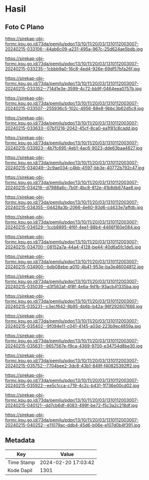 # Hasil

## Foto C Plano

https://sirekap-obj-formc.kpu.go.id/73da/pemilu/pdpr/13/10/11/20/03/1310112003007-20240215-033106--44ab6c09-a231-495a-967c-25d624ae5bdb.jpg

https://sirekap-obj-formc.kpu.go.id/73da/pemilu/pdpr/13/10/11/20/03/1310112003007-20240215-033235--1cbbb9a0-16c8-4ed4-926e-69df57bfa26f.jpg

https://sirekap-obj-formc.kpu.go.id/73da/pemilu/pdpr/13/10/11/20/03/1310112003007-20240215-033352--714d1e3e-3599-4c72-bb9f-0464eea0757b.jpg

https://sirekap-obj-formc.kpu.go.id/73da/pemilu/pdpr/13/10/11/20/03/1310112003007-20240215-033507--255936c5-102c-4956-88e8-9bbc3b62d5c9.jpg

https://sirekap-obj-formc.kpu.go.id/73da/pemilu/pdpr/13/10/11/20/03/1310112003007-20240215-033633--07b11216-2042-45cf-8ca0-ea1f81c8cadd.jpg

https://sirekap-obj-formc.kpu.go.id/73da/pemilu/pdpr/13/10/11/20/03/1310112003007-20240215-033923--4b7fc695-4eb1-4ac6-9023-dde63baa4827.jpg

https://sirekap-obj-formc.kpu.go.id/73da/pemilu/pdpr/13/10/11/20/03/1310112003007-20240215-034049--2c9ae034-c4bb-4597-bb3e-40772b792c47.jpg

https://sirekap-obj-formc.kpu.go.id/73da/pemilu/pdpr/13/10/11/20/03/1310112003007-20240215-034216--d7988a6c-7b0f-4bc8-812e-41b8db674ae8.jpg

https://sirekap-obj-formc.kpu.go.id/73da/pemilu/pdpr/13/10/11/20/03/1310112003007-20240215-034355--04428a3b-2066-4e60-93d6-cd433e7affdb.jpg

https://sirekap-obj-formc.kpu.go.id/73da/pemilu/pdpr/13/10/11/20/03/1310112003007-20240215-034529--1ccb8895-4f6f-4ee1-88b4-4466f160e084.jpg

https://sirekap-obj-formc.kpu.go.id/73da/pemilu/pdpr/13/10/11/20/03/1310112003007-20240215-034700--08152a7a-44a4-4128-be44-40d6a5fc1de5.jpg

https://sirekap-obj-formc.kpu.go.id/73da/pemilu/pdpr/13/10/11/20/03/1310112003007-20240215-034900--bdb08ebe-a010-4b41-953e-ba3e46004812.jpg

https://sirekap-obj-formc.kpu.go.id/73da/pemilu/pdpr/13/10/11/20/03/1310112003007-20240215-035039--d3f562af-4f8f-4e6a-9d1b-93acb41335ba.jpg

https://sirekap-obj-formc.kpu.go.id/73da/pemilu/pdpr/13/10/11/20/03/1310112003007-20240215-035231--c3ecf642-8b95-4b6b-b42a-96f292607666.jpg

https://sirekap-obj-formc.kpu.go.id/73da/pemilu/pdpr/13/10/11/20/03/1310112003007-20240215-035402--9f094e11-c041-4145-a03d-223b9ec4859a.jpg

https://sirekap-obj-formc.kpu.go.id/73da/pemilu/pdpr/13/10/11/20/03/1310112003007-20240215-035631--9657567e-f9ca-4369-9700-e34754d8be30.jpg

https://sirekap-obj-formc.kpu.go.id/73da/pemilu/pdpr/13/10/11/20/03/1310112003007-20240215-035752--7704bee2-3dc8-43b1-849f-f40825392ff2.jpg

https://sirekap-obj-formc.kpu.go.id/73da/pemilu/pdpr/13/10/11/20/03/1310112003007-20240215-035922--ee5c1cca-c719-4c2c-b431-1f736e00cd02.jpg

https://sirekap-obj-formc.kpu.go.id/73da/pemilu/pdpr/13/10/11/20/03/1310112003007-20240215-040121--dd7cb6df-4083-499f-be72-f5c3a2c218df.jpg

https://sirekap-obj-formc.kpu.go.id/73da/pemilu/pdpr/13/10/11/20/03/1310112003007-20240215-040252--e11079ac-ddb4-45d6-b06e-e107d0b4f391.jpg


## Metadata

| Key        | Value               |
| ---------- | ------------------- |
| Time Stamp | 2024-02-20 17:03:42 |
| Kode Dapil | 1301                |



